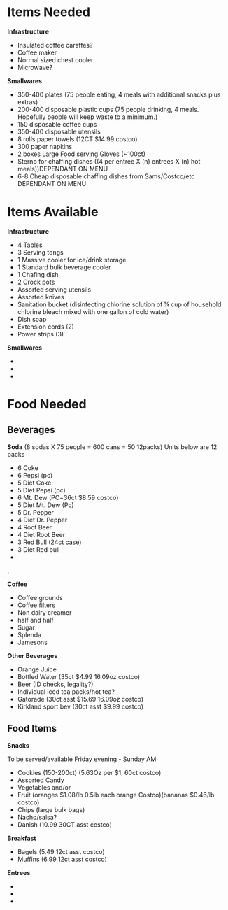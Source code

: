 Items Needed  
====

__Infrastructure__  

* Insulated coffee caraffes?  
* Coffee maker  
* Normal sized chest cooler  
* Microwave?



__Smallwares__  

* 350-400 plates (75 people eating, 4 meals with additional snacks plus extras)  
* 200-400 disposable plastic cups (75 people drinking, 4 meals. Hopefully people will keep waste to a minimum.)  
* 150 disposable coffee cups
* 350-400 disposable utensils  
* 8 rolls paper towels (12CT $14.99 costco) 
* 300 paper napkins  
* 2 boxes Large Food serving Gloves (~100ct)  
* Sterno for chaffing dishes ((4 per entree X (n) entrees X (n) hot meals))DEPENDANT ON MENU  
* 6-8 Cheap disposable chaffing dishes from Sams/Costco/etc DEPENDANT ON MENU  

Items Available  
===

__Infrastructure__  

* 4 Tables  
* 3 Serving tongs  
* 1 Massive cooler for ice/drink storage  
* 1 Standard bulk beverage cooler  
* 1 Chafing dish  
* 2 Crock pots
* Assorted serving utensils
* Assorted knives
* Sanitation bucket (disinfecting chlorine solution of ¼ cup of household chlorine 
bleach mixed with one gallon of cold water)
* Dish soap
* Extension cords (2)
* Power strips (3)

__Smallwares__  

* 
* 
* 

Food Needed  
===

Beverages
----

__Soda__ (8 sodas X 75 people = 600 cans = 50 12packs) Units below are 12 packs

* 6 Coke 
* 6 Pepsi (pc)
* 5 Diet Coke
* 5 Diet Pepsi (pc)
* 6 Mt. Dew (PC=36ct $8.59 costco)
* 5 Diet Mt. Dew (Pc)
* 5 Dr. Pepper
* 4 Diet Dr. Pepper
* 4 Root Beer
* 4 Diet Root Beer
* 3 Red Bull (24ct case)
* 3 Diet Red bull
* 
,

__Coffee__  

* Coffee grounds
* Coffee filters
* Non dairy creamer
* half and half
* Sugar
* Splenda
* Jamesons

__Other Beverages__  

* Orange Juice
* Bottled Water (35ct $4.99 16.09oz costco)
* Beer (ID checks, legality?)
* Individual iced tea packs/hot tea?
* Gatorade (30ct asst $15.69 16.09oz costco)
* Kirkland sport bev (30ct asst $9.99 costco)

Food Items  
----

__Snacks__

To be served/available Friday evening - Sunday AM

* Cookies (150-200ct) (5.63Oz per $1, 60ct costco)
* Assorted Candy
* Vegetables and/or
* Fruit (oranges $1.08/lb 0.5lb each orange Costco)(bananas $0.46/lb costco)
* Chips (large bulk bags)
* Nacho/salsa?
* Danish (10.99 30CT asst costco)

__Breakfast__  

* Bagels (5.49 12ct asst costco)
* Muffins (6.99 12ct asst costco)

__Entrees__


*
*
*

